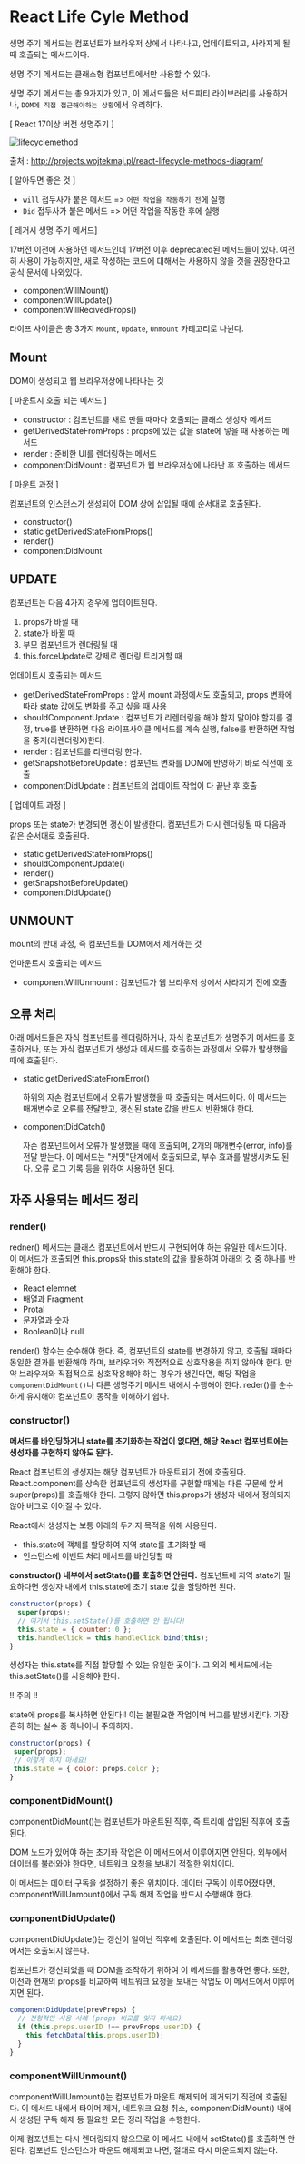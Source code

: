 # React Life Cyle Method

생명 주기 메서드는 컴포넌트가 브라우저 상에서 나타나고, 업데이트되고, 사라지게 될 때 호출되는 메서드이다.

생명 주기 메서드는 클래스형 컴포넌트에서만 사용할 수 있다.

생명 주기 메서드는 총 9가지가 있고, 이 메서드들은 서드파티 라이브러리를 사용하거나, `DOM에 직접 접근해야하는 상황`에서 유리하다.

 [ React 17이상 버전 생명주기 ]

![lifecyclemethod](../image/lifecyclemethod.png)

출처 : http://projects.wojtekmaj.pl/react-lifecycle-methods-diagram/

[ 알아두면 좋은 것 ]

- `will` 접두사가 붙은 메서드 => `어떤 작업을 작동하기 전`에 실행
- `Did` 접두사가 붙은 메서드 => 어떤 작업을 작동한 후에 실행

[ 레거시 생명 주기 메서드]

17버전 이전에 사용하던 메서드인데 17버전 이후 deprecated된 메서드들이 있다. 여전히 사용이 가능하지만, 새로 작성하는 코드에 대해서는 사용하지 않을 것을 권장한다고 공식 문서에 나와있다. 

- componentWillMount()
- componentWillUpdate()
- componentWillRecivedProps()

라이프 사이클은 총 3가지 `Mount`, `Update`, `Unmount` 카테고리로 나뉜다.

## Mount

DOM이 생성되고 웹 브라우저상에 나타나는 것

[ 마운트시 호출 되는 메서드 ]

- constructor : 컴포넌트를 새로 만들 때마다 호출되는 클래스 생성자 메서드
- getDerivedStateFromProps : props에 있는 값을 state에 넣을 때 사용하는 메서드
- render : 준비한 UI를 렌더링하는 메서드
- componentDidMount : 컴포넌트가 웹 브라우저상에 나타난 후 호출하는 메서드

[ 마운트 과정 ]

컴포넌트의 인스턴스가 생성되어 DOM 상에 삽입될 때에 순서대로 호출된다.

- constructor()
- static getDerivedStateFromProps()
- render()
- componentDidMount



## UPDATE

컴포넌트는 다음 4가지 경우에 업데이트된다.

1. props가 바뀔 때
2. state가 바뀔 때
3. 부모 컴포넌트가 렌더링될 때
4. this.forceUpdate로 강제로 렌더링 트리거할 때

업데이트시 호출되는 메서드

- getDerivedStateFromProps : 앞서 mount 과정에서도 호출되고, props 변화에 따라 state 값에도 변화를 주고 싶을 때 사용
- shouldComponentUpdate : 컴포넌트가 리렌더링을 해야 할지 말아야 할지를 결정, true를 반환하면 다음 라이프사이클 메서드를 계속 실행, false를 반환하면 작업을 중지(리렌더링X)한다.
- render : 컴포넌트를 리렌더링 한다.
- getSnapshotBeforeUpdate : 컴포넌트 변화를 DOM에 반영하기 바로 직전에 호출
- componentDidUpdate : 컴포넌트의 업데이트 작업이 다 끝난 후 호출

[ 업데이트 과정 ]

props 또는 state가 변경되면 갱신이 발생한다. 컴포넌트가 다시 렌더링될 때 다음과 같은 순서대로 호출된다.

- static getDerivedStateFromProps()
- shouldComponentUpdate()
- render()
- getSnapshotBeforeUpdate()
- componentDidUpdate()



## UNMOUNT

mount의 반대 과정, 즉 컴포넌트를 DOM에서 제거하는 것

언마운트시 호출되는 메서드

- componentWillUnmount : 컴포넌트가 웹 브라우저 상에서 사라지기 전에 호출



## 오류 처리

아래 메서드들은 자식 컴포넌트를 렌더링하거나, 자식 컴포넌트가 생명주기 메서드를 호출하거나, 또는 자식 컴포넌트가 생성자 메서드를 호출하는 과정에서 오류가 발생했을 때에 호출된다.

- static getDerivedStateFromError()

  하위의 자손 컴포넌트에서 오류가 발생했을 때 호출되는 메서드이다. 이 메서드는 매개변수로 오류를 전달받고, 갱신된 state 값을 반드시 반환해야 한다.

- componentDidCatch()

  자손 컴포넌트에서 오류가 발생했을 때에 호출되며, 2개의 매개변수(error, info)를 전달 받는다. 이 메서드는 "커밋"단계에서 호출되므로, 부수 효과를 발생시켜도 된다. 오류 로그 기록 등을 위하여 사용하면 된다.



## 자주 사용되는 메서드 정리

### render()

redner() 메서드는 클래스 컴포넌트에서 반드시 구현되어야 하는 유일한 메서드이다. 이 메서드가 호출되면 this.props와 this.state의 값을 활용하여 아래의 것 중 하나를 반환해야 한다.

- React  elemnet
- 배열과 Fragment
- Protal
- 문자열과 숫자
- Boolean이나 null

render() 함수는 순수해야 한다. 즉, 컴포넌트의 state를 변경하지 않고, 호출될 때마다 동일한 결과를 반환해야 하며, 브라우저와 직접적으로 상호작용을 하지 않아야 한다. 만약 브라우저와 직접적으로 상호작용해야 하는 경우가 생긴다면, 해당 작업을 `componentDidMount()`나 다른 생명주기 메서드 내에서 수행해야 한다. reder()를 순수하게 유지해야 컴포넌트이 동작을 이해하기 쉽다.



### constructor()

**메서드를 바인딩하거나 state를 초기화하는 작업이 없다면, 해당 React 컴포넌트에는 생성자를 구현하지 않아도 된다.**

React 컴포넌트의 생성자는 해당 컴포넌트가 마운트되기 전에 호출된다. React.component를 상속한 컴포넌트의 생성자를 구현할 때에는 다른 구문에 앞서 super(props)를 호출해야 한다. 그렇지 않아면 this.props가 생성자 내에서 정의되지 않아 버그로 이어질 수 있다.

React에서 생성자는 보통 아래의 두가지 목적을 위해 사용된다.

- this.state에 객체를 할당하여 지역 state를 초기화할 때
- 인스턴스에 이벤트 처리 메서드를 바인딩할 때

**constructor() 내부에서 setState()를 호출하면 안된다.** 컴포넌트에 지역 state가 필요하다면 생성자 내에서 this.state에 초기 state 값을 할당하면 된다.

```javascript
constructor(props) {
  super(props);
  // 여기서 this.setState()를 호출하면 안 됩니다!
  this.state = { counter: 0 };
  this.handleClick = this.handleClick.bind(this);
}
```

생성자는 this.state를 직접 할당할 수 있는 유일한 곳이다. 그 외의 메서드에서는 this.setState()를 사용해야 한다.

!! 주의 !!

state에 props를 복사하면 안된다!! 이는 불필요한 작업이며 버그를 발생시킨다. 가장 흔히 하는 실수 중 하나이니 주의하자.

```javascript
constructor(props) {
 super(props);
 // 이렇게 하지 마세요!
 this.state = { color: props.color };
}
```



### componentDidMount()

componentDidMount()는 컴포넌트가 마운트된 직후, 즉 트리에 삽입된 직후에 호출된다. 

DOM 노드가 있어야 하는 초기화 작업은 이 메서드에서 이루어지면 안된다. 외부에서 데이터를 불러와야 한다면, 네트워크 요청을 보내기 적절한 위치이다.

이 메서드는 데이터 구독을 설정하기 좋은 위치이다. 데이터 구독이 이루어졌다면, componentWillUnmount()에서 구독 해제 작업을 반드시 수행해야 한다.



### componentDidUpdate()

componentDidUpdate()는 갱신이 일어난 직후에 호출된다. 이 메서드는 최초 렌더링에서는 호출되지 않는다.

컴포넌트가 갱신되었을 때 DOM을 조작하기 위하여 이 메서드를 활용하면 좋다. 또한, 이전과 현재의 props를 비교하여 네트워크 요청을 보내는 작업도 이 메서드에서 이루어지면 된다.

```javascript
componentDidUpdate(prevProps) {
  // 전형적인 사용 사례 (props 비교를 잊지 마세요)
  if (this.props.userID !== prevProps.userID) {
    this.fetchData(this.props.userID);
  }
}
```



### componentWillUnmount()

componentWillUnmount()는 컴포넌트가 마운트 해제되어 제거되기 직전에 호출된다. 이 메서드 내에서 타이머 제거, 네트워크 요청 취소, componentDidMount() 내에서 생성된 구독 해제 등 필요한 모든 정리 작업을 수행한다.

이제 컴포넌트는 다시 렌더링되지 않으므로 이 메서드 내에서 setState()를 호출하면 안된다. 컴포넌트 인스턴스가 마운트 해제되고 나면, 절대로 다시 마운트되지 않는다.
